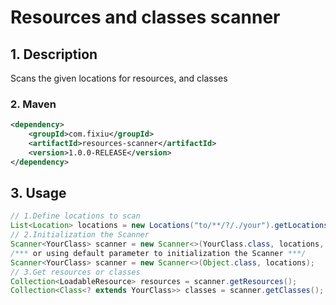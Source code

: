 # Resources and classes scanner

## 1. Description

Scans the given locations for resources, and classes

### 2. Maven

```xml
<dependency>
	<groupId>com.fixiu</groupId>
	<artifactId>resources-scanner</artifactId>
	<version>1.0.0-RELEASE</version>
</dependency>
```

## 3. Usage

```java
// 1.Define locations to scan
List<Location> locations = new Locations("to/**/?/./your").getLocations();
// 2.Initialization the Scanner
Scanner<YourClass> scanner = new Scanner<>(YourClass.class, locations, Thread.currentThread().getContextClassLoader(), StandardCharsets.UTF_8, resourceNameCache, locationScannerCache);
/*** or using default parameter to initialization the Scanner ***/
Scanner<YourClass> scanner = new Scanner<>(Object.class, locations);
// 3.Get resources or classes
Collection<LoadableResource> resources = scanner.getResources();
Collection<Class<? extends YourClass>> classes = scanner.getClasses();
```

